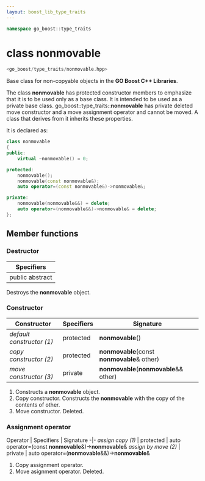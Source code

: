 ```yaml
---
layout: boost_lib_type_traits
---
```


```c++
namespace go_boost::type_traits
```

# class nonmovable

```c++
<go_boost/type_traits/nonmovable.hpp>
```

Base class for non-copyable objects in the **GO Boost C++ Libraries**.

The class **nonmovable** has protected constructor members to emphasize that it is
to be used only as a base class. It is intended to be used as a private base class.
go_boost\::type_traits\::**nonmovable** has private deleted move constructor and a move
assignment operator and cannot be moved. A class that derives from it inherits
these properties.

It is declared as:

```c++
class nonmovable
{
public:
    virtual ~nonmovable() = 0;

protected:
    nonmovable();
    nonmovable(const nonmovable&);
    auto operator=(const nonmovable&)->nonmovable&;

private:
    nonmovable(nonmovable&&) = delete;
    auto operator=(nonmovable&&)->nonmovable& = delete;
};
```

## Member functions

### Destructor

Specifiers |
-|
public abstract |

Destroys the **nonmovable** object.

### Constructor

Constructor | Specifiers | Signature
-|-|-
*default constructor (1)* | protected | **nonmovable**()
*copy constructor (2)* | protected | **nonmovable**(const **nonmovable**& other)
*move constructor (3)* | private | **nonmovable**(**nonmovable**&& other)

1. Constructs a **nonmovable** object.
2. Copy constructor. Constructs the **nonmovable** with the copy of the contents of other.
3. Move constructor. Deleted.

### Assignment operator

Operator | Specifiers | Signature
-|-
*assign copy (1)* | protected | auto operator=(const **nonmovable**&)->**nonmovable**&
*assign by move (2)* | private | auto operator=(**nonmovable**&&)->**nonmovable**&

1. Copy assignment operator.
2. Move asignment operator. Deleted.
